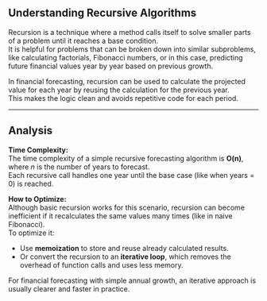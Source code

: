 ## Understanding Recursive Algorithms

Recursion is a technique where a method calls itself to solve smaller parts of a problem until it reaches a base condition.  
It is helpful for problems that can be broken down into similar subproblems, like calculating factorials, Fibonacci numbers, or in this case, predicting future financial values year by year based on previous growth.

In financial forecasting, recursion can be used to calculate the projected value for each year by reusing the calculation for the previous year.  
This makes the logic clean and avoids repetitive code for each period.

---

## Analysis

**Time Complexity:**  
The time complexity of a simple recursive forecasting algorithm is **O(n)**, where *n* is the number of years to forecast.  
Each recursive call handles one year until the base case (like when years = 0) is reached.

**How to Optimize:**  
Although basic recursion works for this scenario, recursion can become inefficient if it recalculates the same values many times (like in naive Fibonacci).  
To optimize it:
- Use **memoization** to store and reuse already calculated results.
- Or convert the recursion to an **iterative loop**, which removes the overhead of function calls and uses less memory.

For financial forecasting with simple annual growth, an iterative approach is usually clearer and faster in practice.
